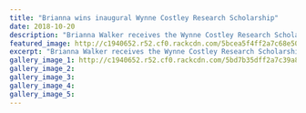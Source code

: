 ```yaml
---
title: "Brianna wins inaugural Wynne Costley Research Scholarship"
date: 2018-10-20
description: "Brianna Walker receives the Wynne Costley Research Scholarship award from National Council of Women Whanganui..."
featured_image: http://c1940652.r52.cf0.rackcdn.com/5bcea5f4ff2a7c68e5000692/Brianna-Walker-Wynne-Costley-sch-chron-20-oct.jpg
excerpt: "Brianna Walker receives the Wynne Costley Research Scholarship award from National Council of Women Whanganui branch president Jenny Saywood."
gallery_image_1: http://c1940652.r52.cf0.rackcdn.com/5bd7b35dff2a7c39a800017b/Wynne-C-winners.RCP-25-octjpg.jpg
gallery_image_2: 
gallery_image_3: 
gallery_image_4: 
gallery_image_5: 
---
```

